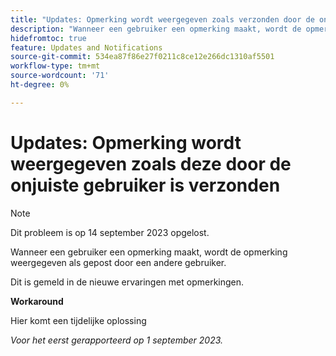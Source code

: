 ```yaml
---
title: "Updates: Opmerking wordt weergegeven zoals verzonden door de onjuiste gebruiker"
description: "Wanneer een gebruiker een opmerking maakt, wordt de opmerking weergegeven als gepost door een andere gebruiker."
hidefromtoc: true
feature: Updates and Notifications
source-git-commit: 534ea87f86e27f0211c8ce12e266dc1310af5501
workflow-type: tm+mt
source-wordcount: '71'
ht-degree: 0%

---
```



# Updates: Opmerking wordt weergegeven zoals deze door de onjuiste gebruiker is verzonden

>[!NOTE]
>
>Dit probleem is op 14 september 2023 opgelost.

Wanneer een gebruiker een opmerking maakt, wordt de opmerking weergegeven als gepost door een andere gebruiker.

Dit is gemeld in de nieuwe ervaringen met opmerkingen.

**Workaround**

Hier komt een tijdelijke oplossing

_Voor het eerst gerapporteerd op 1 september 2023._
